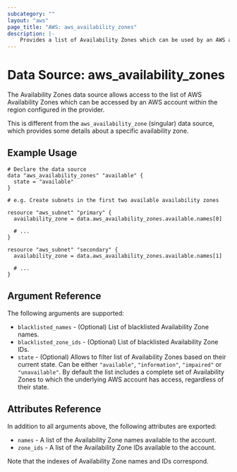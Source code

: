 ```yaml
---
subcategory: ""
layout: "aws"
page_title: "AWS: aws_availability_zones"
description: |-
    Provides a list of Availability Zones which can be used by an AWS account.
---
```


# Data Source: aws_availability_zones

The Availability Zones data source allows access to the list of AWS
Availability Zones which can be accessed by an AWS account within the region
configured in the provider.

This is different from the `aws_availability_zone` (singular) data source,
which provides some details about a specific availability zone.

## Example Usage

```hcl
# Declare the data source
data "aws_availability_zones" "available" {
  state = "available"
}

# e.g. Create subnets in the first two available availability zones

resource "aws_subnet" "primary" {
  availability_zone = data.aws_availability_zones.available.names[0]

  # ...
}

resource "aws_subnet" "secondary" {
  availability_zone = data.aws_availability_zones.available.names[1]

  # ...
}
```

## Argument Reference

The following arguments are supported:

* `blacklisted_names` - (Optional) List of blacklisted Availability Zone names.
* `blacklisted_zone_ids` - (Optional) List of blacklisted Availability Zone IDs.
* `state` - (Optional) Allows to filter list of Availability Zones based on their
current state. Can be either `"available"`, `"information"`, `"impaired"` or
`"unavailable"`. By default the list includes a complete set of Availability Zones
to which the underlying AWS account has access, regardless of their state.

## Attributes Reference

In addition to all arguments above, the following attributes are exported:

* `names` - A list of the Availability Zone names available to the account.
* `zone_ids` - A list of the Availability Zone IDs available to the account.

Note that the indexes of Availability Zone names and IDs correspond.
